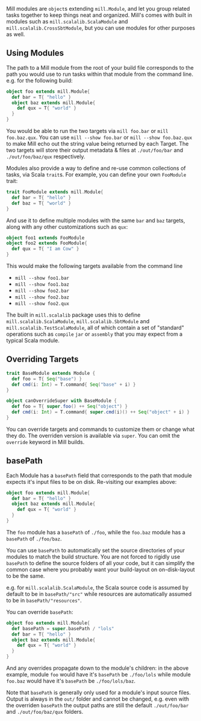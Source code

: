 Mill modules are `object`s extending `mill.Module`, and let you group related
tasks together to keep things neat and organized. Mill's comes with built in
modules such as `mill.scalalib.ScalaModule` and `mill.scalalib.CrossSbtModule`,
but you can use modules for other purposes as well.

## Using Modules

The path to a Mill module from the root of your build file corresponds to the
path you would use to run tasks within that module from the command line. e.g.
for the following build:

```scala
object foo extends mill.Module{
  def bar = T{ "hello" }
  object baz extends mill.Module{
    def qux = T{ "world" } 
  } 
}
```

You would be able to run the two targets via `mill foo.bar` or `mill
foo.baz.qux`. You can use `mill --show foo.bar` or `mill --show foo.baz.qux` to
make Mill echo out the string value being returned by each Target. The two
targets will store their output metadata & files at `./out/foo/bar` and
`./out/foo/baz/qux` respectively.

Modules also provide a way to define and re-use common collections of tasks, via
Scala `trait`s. For example, you can define your own `FooModule` trait:

```scala
trait FooModule extends mill.Module{
  def bar = T{ "hello" }
  def baz = T{ "world" }
}
```

And use it to define multiple modules with the same `bar` and `baz` targets,
along with any other customizations such as `qux`:

```scala
object foo1 extends FooModule
object foo2 extends FooModule{
  def qux = T{ "I am Cow" }
}  
```

This would make the following targets available from the command line

- `mill --show foo1.bar`
- `mill --show foo1.baz`
- `mill --show foo2.bar`
- `mill --show foo2.baz`
- `mill --show foo2.qux`

The built in `mill.scalalib` package uses this to define
`mill.scalalib.ScalaModule`, `mill.scalalib.SbtModule` and
`mill.scalalib.TestScalaModule`, all of which contain a set of "standard"
operations such as `compile` `jar` or `assembly` that you may expect from a
typical Scala module.

## Overriding Targets

```scala
trait BaseModule extends Module {
  def foo = T{ Seq("base") }
  def cmd(i: Int) = T.command{ Seq("base" + i) }
}

object canOverrideSuper with BaseModule {
  def foo = T{ super.foo() ++ Seq("object") }
  def cmd(i: Int) = T.command{ super.cmd(i)() ++ Seq("object" + i) }
}
```

You can override targets and commands to customize them or change what they do.
The overriden version is available via `super`. You can omit the `override`
keyword in Mill builds.

## basePath

Each Module has a `basePath` field that corresponds to the path that module
expects it's input files to be on disk. Re-visiting our examples above:

```scala
object foo extends mill.Module{
  def bar = T{ "hello" }
  object baz extends mill.Module{
    def qux = T{ "world" } 
  } 
}
```

The `foo` module has a `basePath` of `./foo`, while the `foo.baz` module has a
`basePath` of `./foo/baz`.

You can use `basePath` to automatically set the source directories of your
modules to match the build structure. You are not forced to rigidly use
`basePath` to define the source folders of all your code, but it can simplify
the common case where you probably want your build-layout on on-disk-layout to
be the same.

e.g. for `mill.scalalib.ScalaModule`, the Scala source code is assumed by
default to be in `basePath/"src"` while resources are automatically assumed to
be in `basePath/"resources"`.

You can override `basePath`:

```scala
object foo extends mill.Module{
  def basePath = super.basePath / "lols"
  def bar = T{ "hello" }
  object baz extends mill.Module{
    def qux = T{ "world" } 
  } 
}
```

And any overrides propagate down to the module's children: in the above example,
module `foo` would have it's `basePath` be `./foo/lols` while module` foo.baz`
would have it's `basePath` be `./foo/lols/baz`.

Note that `basePath` is generally only used for a module's input source files.
Output is always in the `out/` folder and cannot be changed, e.g. even with the
overriden `basePath` the output paths are still the default `./out/foo/bar` and
`./out/foo/baz/qux` folders.
